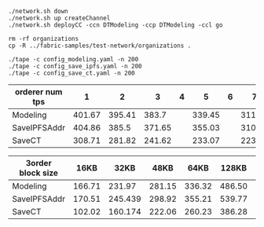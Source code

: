 ```shell
./network.sh down
./network.sh up createChannel 
./network.sh deployCC -ccn DTModeling -ccp DTModeling -ccl go
```

```shell
rm -rf organizations
cp -R ../fabric-samples/test-network/organizations .
```

```shell
./tape -c config_modeling.yaml -n 200
./tape -c config_save_ipfs.yaml -n 200
./tape -c config_save_ct.yaml -n 200
```




| orderer num <br/> tps  | 1       | 2       | 3       | 4 | 5      | 6 | 7       | 8 | 9       |
|------------------------|---------|---------|---------|---|--------|---|---------|---|---------|
| Modeling               | 401.67  | 395.41  | 383.7   |   | 339.45 |   | 311.21  |   | 285.8   |
| SaveIPFSAddr           | 404.86  | 385.5   | 371.65  |   | 355.03 |   | 310.63  |   | 303.72  |
| SaveCT                 | 308.71  | 281.82  | 241.62  |   | 233.07 |   | 223.99  |   | 202.73  |

| 3order<br/> block size | 16KB   | 32KB     | 48KB   | 64KB    | 128KB  | 256KB  | 512KB   |
|------------------------|--------|----------|--------|---------|--------|--------|---------|
| Modeling               | 166.71 | 231.97   | 281.15 | 336.32  | 486.50 | 479.57 | 484.91  |
| SaveIPFSAddr           | 170.51 | 245.439  | 298.92 | 355.21  | 539.77 | 561.22 | 567.00  |
| SaveCT                 | 102.02 | 160.174  | 222.06 | 260.23  | 386.28 | 417.15 | 447.68  |

